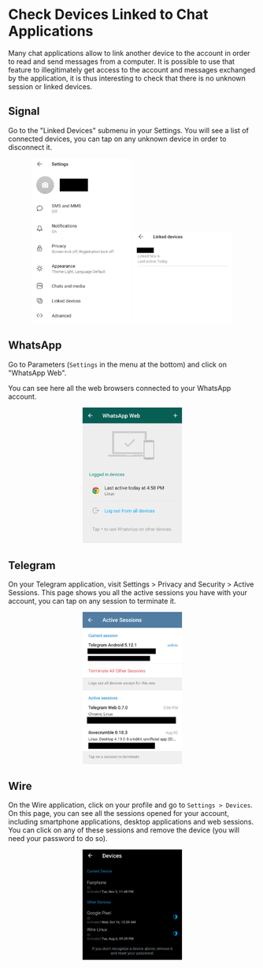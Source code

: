 # Check Devices Linked to Chat Applications

Many chat applications allow to link another device to the account in order to read and send messages from a computer. It is possible to use that feature to illegitimately get access to the account and messages exchanged by the application, it is thus interesting to check that there is no unknown session or linked devices.

## Signal

Go to the "Linked Devices" submenu in your Settings. You will see a list of connected devices, you can tap on any unknown device in order to disconnect it.

<center>
<img src="../img/signal1.png" style="max-width:40%" alt = "A screenshot of the settings panel of the Signal messenger, with 'linked devices' selected">
<img src="../img/signal2.png" style="max-width:40%" alt = "A screenshot of the settings panel of the Signal messenger, with 'linked devices' selected">
</center>

## WhatsApp

Go to Parameters (`Settings` in the menu at the bottom) and click on "WhatsApp Web".

You can see here all the web browsers connected to your WhatsApp account.

<center>
<img src="../img/whatsapp.png" style="max-width:40%" alt = "A screenshot of WhatsApp, showing that it was last active today at 4:58pm on Chrome on Linux">
</center>

## Telegram

On your Telegram application, visit Settings > Privacy and Security > Active Sessions. This page shows you all the active sessions you have with your account, you can tap on any session to terminate it.

<center>
<img src="../img/telegram.png" style="max-width:40%" alt = "A screenshot of active sessions in the Telegram messenger. It shows sessions in Telegram Web on Chrome on Linux and through a service called `ilovecrumble` running on Linux Desktop">
</center>

## Wire

On the Wire application, click on your profile and go to `Settings > Devices`. On this page, you can see all the sessions opened for your account, including smartphone applications, desktop applications and web sessions. You can click on any of these sessions and remove the device (you will need your password to do so).

<center>
<img src="../img/wire.png" style="max-width:40%" alt = "A screenshot of active sessions in Wire messenger. It shows that Wire is running on a Fairphone and on two other devices: a Google Pixel and a Linux install">
</center>


